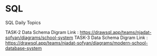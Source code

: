 # SQL
SQL Daily Topics 

TASK-2 Data Schema Digram Link : https://drawsql.app/teams/njadat-sofyan/diagrams/school-system
TASK-3 Data Schema Digram Link : https://drawsql.app/teams/njadat-sofyan/diagrams/modern-school-database-system